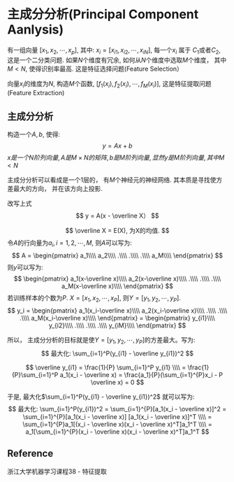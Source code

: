 # 主成分分析(Principal Component Aanlysis)

有一组向量 $[x_1, x_2, \cdots, x_p]$, 其中:
$x_i = [ x_{i1}, x_{i2}, \cdots, x_{iN} ]$, 
每一个$x_i$ 属于 $C_1$或者$C_2$, 
这是一个二分类问题.
如果$N$个维度有冗余,  如何从$N$个维度中选取$M$个维度， 其中$M < N$, 使得识别率最高. 这是特征选择问题(Feature Selection）

向量$x_i$的维度为$N$, 构造$M$个函数, $[f_1(x_i), f_2(x_i), \cdots, f_M(x_i)]$, 这是特征提取问题(Feature Extraction)

## 主成分分析
构造一个$A, b$, 使得:
$$
y = Ax + b
$$
$x是一个N阶列向量, A是M \times N的矩阵, b是M阶列向量, 显然y是M阶列向量, 其中 M < N$

主成分分析可以看成是一个1层的， 有$M$个神经元的神经网络. 其本质是寻找使方差最大的方向， 并在该方向上投影.

改写上式
$$
y = A(x - \overline X）
$$

$$
\overline X = E(X), 为X的均值.
$$
令$A$的行向量为$a_i, i = 1, 2, \cdots, M$, 则$A$可以写为:
$$
A = 
\begin{pmatrix}
a_1\\\\
a_2\\\\
.\\\\
.\\\\
.\\\\
a_M\\\\
\end{pmatrix}
$$
则$y$可以写为:
$$
\begin{pmatrix}
a_1(x-\overline x)\\\\
a_2(x-\overline x)\\\\
.\\\\
.\\\\
.\\\\
a_M(x-\overline x)\\\\
\end{pmatrix}
$$
若训练样本的个数为$P$.  $X = [x_1, x_2, \cdots, x_P]$, 则$Y = [y_1, y_2, \cdots, y_P]$.
$$
y_i = 
\begin{pmatrix}
a_1(x_i-\overline x)\\\\
a_2(x_i-\overline x)\\\\
.\\\\
.\\\\
.\\\\
a_M(x_i-\overline x)\\\\
\end{pmatrix} = 
\begin{pmatrix}
y_{i1}\\\\
y_{i2}\\\\
.\\\\
.\\\\
.\\\\
y_{iM}\\\\
\end{pmatrix}
$$

所以， 主成分分析的目标就是使$Y=[y_1, y_2, \cdots, y_P]$的方差最大。写为:
$$
最大化: \sum_{i=1}^P(y_{i1} - \overline y_{i1})^2
$$

$$
\overline y_{i1} = \frac{1}{P} \sum_{i=1}^P y_{i1} \\\\
= \frac{1}{P}\sum_{i=1}^P a_1(x_i - \overline x) = \frac{a_1}{P}(\sum_{i=1}^{P}x_i - P \overline x) = 0
$$

于是, 最大化$\sum_{i=1}^P(y_{i1} - \overline y_{i1})^2$ 就可以写为:
$$
最大化: \sum_{i=1}^P(y_{i1})^2 = \sum_{i=1}^{P}[a_1(x_i - \overline x)]^2  = \sum_{i=1}^{P}[a_1(x_i - \overline x)] [a_1(x_i - \overline x)]^T \\\\
= \sum_{i=1}^{P}a_1[(x_i - \overline x)(x_i - \overline x)^T]a_1^T \\\\
= a_1[\sum_{i=1}^{P}(x_i - \overline x)(x_i - \overline x)^T]a_1^T
$$



## Reference
浙江大学机器学习课程38 - 特征提取
